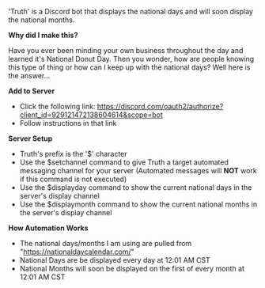'Truth' is a Discord bot that displays the national days and will soon display the national months.

**Why did I make this?**

Have you ever been minding your own business throughout the day and learned it's National Donut Day. Then you wonder, how are people knowing this type of thing or how can I keep up with the national days? Well here is the answer...

**Add to Server**
- Click the following link: https://discord.com/oauth2/authorize?client_id=929121472138604614&scope=bot
- Follow instructions in that link

**Server Setup**
- Truth's prefix is the '$' character
- Use the $setchannel command to give Truth a target automated messaging channel for your server (Automated messages will **NOT** work if this command is not executed)
- Use the $displayday command to show the current national days in the server's display channel
- Use the $displaymonth command to show the current national months in the server's display channel

**How Automation Works**
- The national days/months I am using are pulled from "https://nationaldaycalendar.com/"
- National Days are be displayed every day at 12:01 AM CST
- National Months will soon be displayed on the first of every month at 12:01 AM CST

